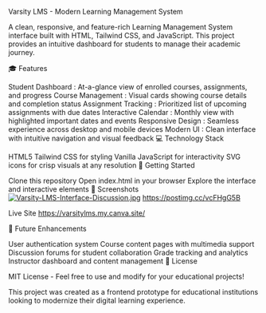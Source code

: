 Varsity LMS - Modern Learning Management System

A clean, responsive, and feature-rich Learning Management System interface built with HTML, Tailwind CSS, and JavaScript. This project provides an intuitive dashboard for students to manage their academic journey.

🎓 Features

Student Dashboard
: At-a-glance view of enrolled courses, assignments, and progress
Course Management
: Visual cards showing course details and completion status
Assignment Tracking
: Prioritized list of upcoming assignments with due dates
Interactive Calendar
: Monthly view with highlighted important dates and events
Responsive Design
: Seamless experience across desktop and mobile devices
Modern UI
: Clean interface with intuitive navigation and visual feedback
💻 Technology Stack

HTML5
Tailwind CSS for styling
Vanilla JavaScript for interactivity
SVG icons for crisp visuals at any resolution
🚀 Getting Started

Clone this repository
Open 
index.html
 in your browser
Explore the interface and interactive elements
📱 Screenshots
  [![Varsity-LMS-Interface-Discussion.jpg](https://i.postimg.cc/ZK09QRRr/Varsity-LMS-Interface-Discussion.jpg)](https://postimg.cc/vcFHgG5B)
  https://postimg.cc/vcFHgG5B
  
   Live Site
    https://varsitylms.my.canva.site/

🔮 Future Enhancements

User authentication system
Course content pages with multimedia support
Discussion forums for student collaboration
Grade tracking and analytics
Instructor dashboard and content management
📄 License

MIT License - Feel free to use and modify for your educational projects!

This project was created as a frontend prototype for educational institutions looking to modernize their digital learning experience.
